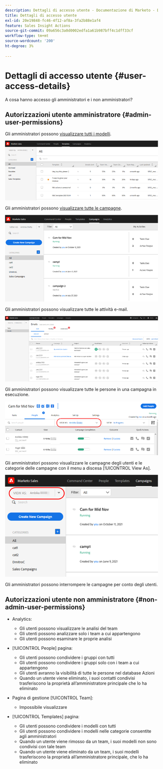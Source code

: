 ```yaml
---
description: Dettagli di accesso utente - Documentazione di Marketo - Documentazione del prodotto
title: Dettagli di accesso utente
exl-id: 20e19848-fc46-4f12-af8a-3fa2b88e1af4
feature: Sales Insight Actions
source-git-commit: 09a656c3a0d0002edfa1a61b987bff4c1dff33cf
workflow-type: tm+mt
source-wordcount: '200'
ht-degree: 3%

---
```


# Dettagli di accesso utente {#user-access-details}

A cosa hanno accesso gli amministratori e i non amministratori?

## Autorizzazioni utente amministratore {#admin-user-permissions}

Gli amministratori possono [visualizzare tutti i modelli](/help/marketo/product-docs/marketo-sales-connect/templates/view-template-list-as-another-user.md).

![](assets/user-access-details-1.png)

Gli amministratori possono [visualizzare tutte le campagne](/help/marketo/product-docs/marketo-sales-connect/campaigns/view-campaigns-list-as-another-user.md).

![](assets/user-access-details-2.png)

Gli amministratori possono visualizzare tutte le attività e-mail.

![](assets/user-access-details-3.png)

Gli amministratori possono visualizzare tutte le persone in una campagna in esecuzione.

![](assets/user-access-details-4.png)

Gli amministratori possono visualizzare le campagne degli utenti e le categorie delle campagne con il menu a discesa [!UICONTROL View As].

![](assets/user-access-details-5.png)

Gli amministratori possono interrompere le campagne per conto degli utenti.

## Autorizzazioni utente non amministratore {#non-admin-user-permissions}

* Analytics:

   * Gli utenti possono visualizzare le analisi del team
   * Gli utenti possono analizzare solo i team a cui appartengono
   * Gli utenti possono esaminare le proprie analisi

* [!UICONTROL People] pagina:

   * Gli utenti possono condividere i gruppi con tutti
   * Gli utenti possono condividere i gruppi solo con i team a cui appartengono
   * Gli utenti avranno la visibilità di tutte le persone nel database Azioni
   * Quando un utente viene eliminato, i suoi contatti condivisi trasferiscono la proprietà all’amministratore principale che lo ha eliminato

* Pagina di gestione [!UICONTROL Team]:

   * Impossibile visualizzare

* [!UICONTROL Templates] pagina:

   * Gli utenti possono condividere i modelli con tutti
   * Gli utenti possono condividere i modelli nelle categorie consentite agli amministratori
   * Quando un utente viene rimosso da un team, i suoi modelli non sono condivisi con tale team
   * Quando un utente viene eliminato da un team, i suoi modelli trasferiscono la proprietà all’amministratore principale, che lo ha eliminato
